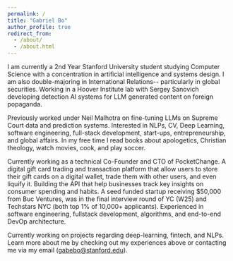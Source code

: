 ```yaml
---
permalink: /
title: "Gabriel Bo"
author_profile: true
redirect_from: 
  - /about/
  - /about.html
---
```

I am currently a 2nd Year Stanford University student studying Computer Science with a concentration in artificial intelligence and systems design. I am also double-majoring in International Relations-- particularly in global securities. Working in a Hoover Institute lab with Sergey Sanovich developing detection AI systems for LLM generated content on foreign popaganda. 

Previously worked under Neil Malhotra on fine-tuning LLMs on Supreme Court data and prediction systems. Interested in NLPs, CV, Deep Learning, software engineering, full-stack development, start-ups, entrepreneurship, and global affairs. In my free time I read books about apologetics, Christian theology, watch movies, cook, and play soccer. 

Currently working as a technical Co-Founder and CTO of PocketChange. A digital gift card trading and transaction platform that allow users to store their gift cards on a digital wallet, trade them with other users, and even liquify it. Building the API that help businesses track key insights on consumer spending and habits. A seed funded startup receiving $50,000 from Buc Ventures, was in the final interview round of YC (W25) and Techstars NYC (both top 1% of 10,000+ applicants). Experienced in software engineering, fullstack development, algorithms, and end-to-end DevOp architecture.

Currently working on projects regarding deep-learning, fintech, and NLPs. Learn more about me by checking out my experiences above or contacting me via my email (gabebo@stanford.edu).